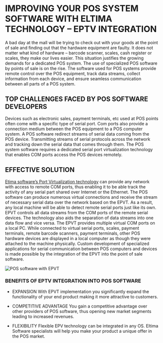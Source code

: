 IMPROVING YOUR POS SYSTEM SOFTWARE WITH ELTIMA TECHNOLOGY – EPTV INTEGRATION
============================================================================

A bad day at the mall will be trying to check out with your goods at the point of sale and finding out that the hardware equipment are faulty. It does not matter what kind of hardware – barcode scanner, scales, cash register or scales, they make our lives easier. This situation justifies the growing demands for a dedicated POS system. The use of specialized POS software by points of sale is on the rise.
The software used for POS systems provide remote control over the POS equipment, track data streams, collect information from each device, and ensure seamless communication between all parts of a POS system.

TOP CHALLENGES FACED BY POS SOFTWARE DEVELOPERS
-----------------------------------------------
Devices such as electronic sales, payment terminals, etc used at POS points often come with a specific type of serial port. Com ports also provide a connection medium between the POS equipment to a POS computer system. A POS software redirect streams of serial data coming from the POS device. Transmitting streams of serial protocols across the network and tracking down the serial data that comes through them.
The POS system software requires a dedicated serial port virtualization technology that enables COM ports access the POS devices remotely.


EFFECTIVE SOLUTION
------------------
[Etima software’s Port Virtualization technology](https://www.eltima.com/pos-software-port-virtualization-technology/) can provide any network with access to remote COM ports, thus enabling it to be able track the activity of any serial part shared over Internet or the Ethernet.
The POS software can produce numerous virtual connections and receive the stream of necessary serial data over the network based on the EPVT. As a result, any local machine will be able to detect remote serial ports just like its own.
EPVT controls all data streams from the COM ports of the remote serial devices. The technology also aids the separation of data streams into one data flow and vice versa.
The EPVT provides multiple virtual COM ports on a local PC. While connected to virtual serial ports, scales, payment terminals, remote barcode scanners, payment terminals, other POS hardware devices are displayed in a local computer as though they were attached to the machine physically. Custom development of specialized applications for serial communication between POS computers and devices is made possible by the integration of the EPVT into the point of sale software.

![POS software with EPVT](https://www.eltima.com/images/upload/usb-technology/articles/pos-software-port-virtualization-technology/image-2.jpg)


### BENEFITS OF EPTV INTEGRATION INTO POS SOFTWARE

* EXPANSION
With EPVT implementation you significantly expand the functionality of your end product making it more attractive to customers.

* COMPETITIVE ADVANTAGE
You gain a competitive advantage over other providers of POS software, thus opening new market segments leading to increased revenues.

* FLEXIBILITY
Flexible EPV technology can be integrated in any OS. Eltima Software specialists will help you make your product a unique offer in the POS market.
